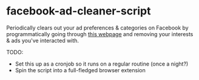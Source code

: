 # facebook-ad-cleaner-script #

Periodically clears out your ad preferences & categories on Facebook by programmatically going through [this webpage](https://www.facebook.com/ads/preferences/) and removing your interests & ads you've interacted with.

TODO:
* Set this up as a cronjob so it runs on a regular routine (once a night?)
* Spin the script into a full-fledged browser extension
